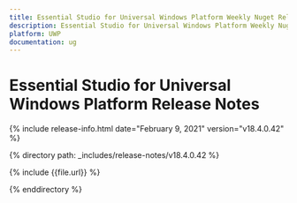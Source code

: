 ```yaml
---
title: Essential Studio for Universal Windows Platform Weekly Nuget Release Release Notes  
description: Essential Studio for Universal Windows Platform Weekly Nuget Release Release Notes  
platform: UWP
documentation: ug
---
```


# Essential Studio for Universal Windows Platform  Release Notes  

{% include release-info.html date="February 9, 2021"  version="v18.4.0.42" %} 


{% directory path: _includes/release-notes/v18.4.0.42 %}

{% include {{file.url}} %}

{% enddirectory %}